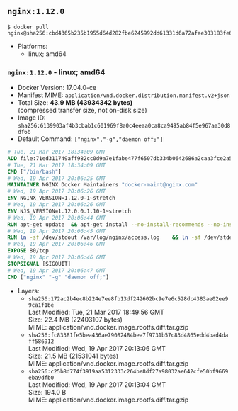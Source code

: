 ## `nginx:1.12.0`

```console
$ docker pull nginx@sha256:cbd4365b235b1955d64d282fbe6245992dd61331d6a72afae303183fe6ac56f0
```

-	Platforms:
	-	linux; amd64

### `nginx:1.12.0` - linux; amd64

-	Docker Version: 17.04.0-ce
-	Manifest MIME: `application/vnd.docker.distribution.manifest.v2+json`
-	Total Size: **43.9 MB (43934342 bytes)**  
	(compressed transfer size, not on-disk size)
-	Image ID: `sha256:6139903af4b3cbab1c601969f8a0c4eeaa0ca8ca9495ab84f5e967aa30d8df6b`
-	Default Command: `["nginx","-g","daemon off;"]`

```dockerfile
# Tue, 21 Mar 2017 18:34:09 GMT
ADD file:71ed311749aff982cc0d9a7e1fabe477f6507db334b0642686a2caa3fce2a577 in / 
# Tue, 21 Mar 2017 18:34:09 GMT
CMD ["/bin/bash"]
# Wed, 19 Apr 2017 20:06:25 GMT
MAINTAINER NGINX Docker Maintainers "docker-maint@nginx.com"
# Wed, 19 Apr 2017 20:06:26 GMT
ENV NGINX_VERSION=1.12.0-1~stretch
# Wed, 19 Apr 2017 20:06:26 GMT
ENV NJS_VERSION=1.12.0.0.1.10-1~stretch
# Wed, 19 Apr 2017 20:06:44 GMT
RUN apt-get update 	&& apt-get install --no-install-recommends --no-install-suggests -y gnupg1 	&& 	NGINX_GPGKEY=573BFD6B3D8FBC641079A6ABABF5BD827BD9BF62; 	found=''; 	for server in 		ha.pool.sks-keyservers.net 		hkp://keyserver.ubuntu.com:80 		hkp://p80.pool.sks-keyservers.net:80 		pgp.mit.edu 	; do 		echo "Fetching GPG key $NGINX_GPGKEY from $server"; 		apt-key adv --keyserver "$server" --keyserver-options timeout=10 --recv-keys "$NGINX_GPGKEY" && found=yes && break; 	done; 	test -z "$found" && echo >&2 "error: failed to fetch GPG key $NGINX_GPGKEY" && exit 1; 	apt-get remove --purge -y gnupg1 && apt-get -y --purge autoremove && rm -rf /var/lib/apt/lists/* 	&& echo "deb http://nginx.org/packages/debian/ stretch nginx" >> /etc/apt/sources.list 	&& apt-get update 	&& apt-get install --no-install-recommends --no-install-suggests -y 						nginx=${NGINX_VERSION} 						nginx-module-xslt=${NGINX_VERSION} 						nginx-module-geoip=${NGINX_VERSION} 						nginx-module-image-filter=${NGINX_VERSION} 						nginx-module-njs=${NJS_VERSION} 						gettext-base 	&& rm -rf /var/lib/apt/lists/*
# Wed, 19 Apr 2017 20:06:45 GMT
RUN ln -sf /dev/stdout /var/log/nginx/access.log 	&& ln -sf /dev/stderr /var/log/nginx/error.log
# Wed, 19 Apr 2017 20:06:46 GMT
EXPOSE 80/tcp
# Wed, 19 Apr 2017 20:06:46 GMT
STOPSIGNAL [SIGQUIT]
# Wed, 19 Apr 2017 20:06:47 GMT
CMD ["nginx" "-g" "daemon off;"]
```

-	Layers:
	-	`sha256:172ac2b4ec8b224e7ee8fb13df242602bc9e7e6c528dc4383ae02ee99ca1f1be`  
		Last Modified: Tue, 21 Mar 2017 18:49:56 GMT  
		Size: 22.4 MB (22403107 bytes)  
		MIME: application/vnd.docker.image.rootfs.diff.tar.gzip
	-	`sha256:fc83381fe5bea436ae79082484bea7f9731b57c83d4865edd4bad4daff586912`  
		Last Modified: Wed, 19 Apr 2017 20:13:06 GMT  
		Size: 21.5 MB (21531041 bytes)  
		MIME: application/vnd.docker.image.rootfs.diff.tar.gzip
	-	`sha256:c25b8d774f3919aa5312333c264be8df27a98032ae642cfe50bf9669eba9dfb0`  
		Last Modified: Wed, 19 Apr 2017 20:13:04 GMT  
		Size: 194.0 B  
		MIME: application/vnd.docker.image.rootfs.diff.tar.gzip
